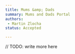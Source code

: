 ```yaml
---
title: Mums &amp; Dads
summary: Mums and Dads Portal
authors:
 - Martin Zlocha
status: Accepted

---
```


// TODO: write more here

